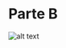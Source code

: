 # Parte B
![alt text](https://github.com/btmluiz/digitalhouse-desafio-kotlin/blob/parte/E/UML.png?raw=true)

